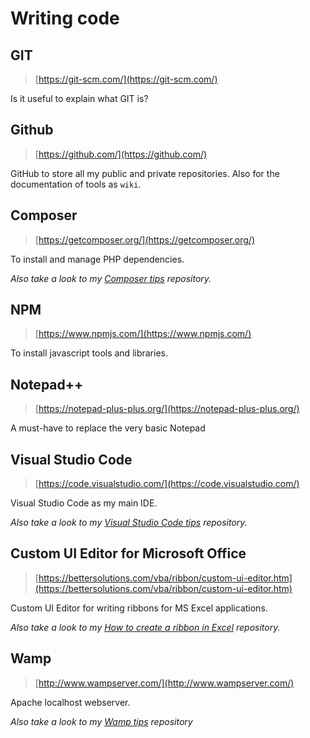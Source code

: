 # Writing code

## GIT

> [https://git-scm.com/](https://git-scm.com/)
> 
Is it useful to explain what GIT is?

## Github

> [https://github.com/](https://github.com/)

GitHub to store all my public and private repositories. Also for the documentation of tools as `wiki`.

## Composer

> [https://getcomposer.org/](https://getcomposer.org/)

To install and manage PHP dependencies.

*Also take a look to my [Composer tips](https://github.com/cavo789/composer_tips) repository.*

## NPM

> [https://www.npmjs.com/](https://www.npmjs.com/)

To install javascript tools and libraries.

## Notepad++

> [https://notepad-plus-plus.org/](https://notepad-plus-plus.org/)

A must-have to replace the very basic Notepad

## Visual Studio Code

> [https://code.visualstudio.com/](https://code.visualstudio.com/)

Visual Studio Code as my main IDE.

*Also take a look to my [Visual Studio Code tips](https://github.com/cavo789/vscode_tips) repository.*

## Custom UI Editor for Microsoft Office

> [https://bettersolutions.com/vba/ribbon/custom-ui-editor.htm](https://bettersolutions.com/vba/ribbon/custom-ui-editor.htm)

Custom UI Editor for writing ribbons for MS Excel applications.

*Also take a look to my [How to create a ribbon in Excel](https://github.com/cavo789/excel_ribbon) repository.*

## Wamp

> [http://www.wampserver.com/](http://www.wampserver.com/)

Apache localhost webserver.

*Also take a look to my [Wamp tips](https://github.com/cavo789/wamp_tips) repository*

